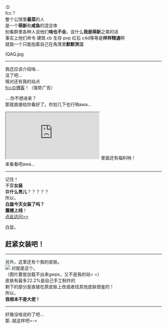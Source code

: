 :D<br><!--More-->
fcc？<br>
整个公馆里**最菜**的人<br>
是一个**萌新**和**咸鱼**的混合体<br>
别看群里各种人说他们**啥也不会**，说什么**我是萌新**之类的话<br>
事实上他们命令 建筑 cb 生存 pvp 红石 c4d等等是**样样精通**啊<br>
就我一个只能抱着自己在角落里**默默哭泣**<br>
<!-- 我永远喜欢托尔！ （强势分割线）-->
(QAQ.jpg<br>

----------
我还应该介绍啥...<br>
没了吧...<br>
哦对还有我的站点<br>
<a href="https://amazefcc233.com">fccの博客</a>！（强势广告）<br>
<!-- 我永远喜欢托尔！ （强势分割线）-->
....你不想进来？<br>
那就直接给你看好了。你划几下也行呐awa...<br>
<iframe src="https://amazefcc233.com/index.php"></iframe>
里面还有福利呐！<br>
来看看吧awa...<br>

----------
记住！<br>
不穿**女装**<br>
算**什么男儿**？？？？？<br>
所以，<br>
**白鼠今天女装了吗？**<br>
**震撼上线**！<br>
<a href="https://bs.amazefcc233.com">点此访问>></a><br>
<!-- 我永远喜欢托尔！ （强势分割线）-->
白鼠，<br>
## 赶紧女装吧！<br>

----------
另外，这里还有个我的皮肤。<br>
<img src="https://render.namemc.com/skin/3d/body.png?skin=e2cd631aa21c475e&model=slim&theta=-30&phi=20&time=90&aspect=0.75&scale=10" />
对就是这个。<br>
（图片要是加载不出来gwps，又不是我的站= =）<br>
皮肤有最多22.2%是自己手工制作的<br>
剩下的部分是直接在原皮肤上改或者找其他皮肤借鉴的！<br>
所以，<br>
**我根本不是大佬！**<br>

----------
好像没啥说的了吧...<br>
那..就这样吧=-=<br>
